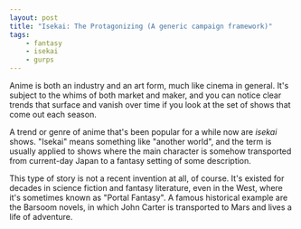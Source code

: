 ```yaml
---
layout: post
title: "Isekai: The Protagonizing (A generic campaign framework)"
tags:
    - fantasy
    - isekai
    - gurps
---
```


Anime is both an industry and an art form, much like cinema in general. It's
subject to the whims of both market and maker, and you can notice clear trends
that surface and vanish over time if you look at the set of shows that come out
each season.

A trend or genre of anime that's been popular for a while now are _isekai_
shows. "Isekai" means something like "another world", and the term is usually
applied to shows where the main character is somehow transported from
current-day Japan to a fantasy setting of some description.

This type of story is not a recent invention at all, of course. It's existed for
decades in science fiction and fantasy literature, even in the West, where it's
sometimes known as "Portal Fantasy". A famous historical example are the Barsoom
novels, in which John Carter is transported to Mars and lives a life of adventure.
